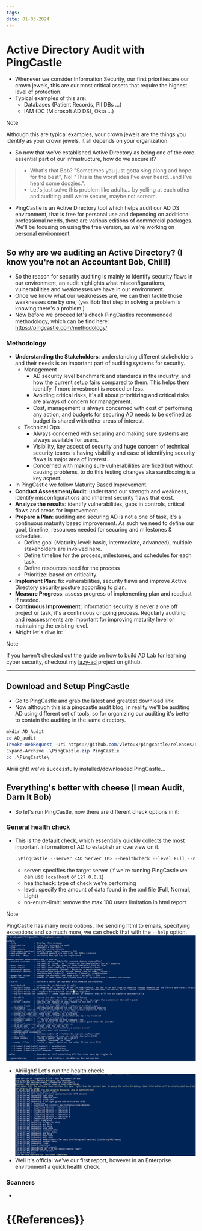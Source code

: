 ```yaml
---
tags: 
date: 01-03-2024
---
```


# Active Directory Audit with PingCastle
- Whenever we consider Information Security, our first priorities are our crown jewels, this are our most critical assets that require the highest level of protection. 
- Typical examples of this are:
	- Databases (Patient Records, PII DBs ...)
	- IAM (DC (Microsoft AD DS), Okta ...)
> [!Note]
> Although this are typical examples, your crown jewels are the things you identify as your crown jewels, it all depends on your organization.

- So now that we've established Active Directory as being one of the core essential part of our infrastructure, how do we secure it? 
> - What's that Bob? "Sometimes you just gotta sing along and hope for the best", No! "This is the worst idea I've ever heard...and I've heard some doozies.". 
> - Let's just solve this problem like adults... by yelling at each other and auditing until we're secure, maybe not scream.

- PingCastle is an Active Directory tool which helps audit our AD DS environment, that is free for personal use and depending on additional professional needs, there are various editions of commercial packages. We'll be focusing on using the free version, as we're working on personal environment.
## So why are we auditing an Active Directory? (I know you're not an Accountant Bob, Chill!) ##
- So the reason for security auditing is mainly to identify security flaws in our environment, an audit highlights what misconfigurations, vulnerabilities and weaknesses we have in our environment.
- Once we know what our weaknesses are, we can then tackle those weaknesses one by one, (yes Bob first step in solving a problem is knowing there's a problem.)
- Now before we proceed let's check PingCastles recommended methodology, which can be find here: https://pingcastle.com/methodology/
### Methodology ###
- **Understanding the Stakeholders**: understanding different stakeholders and their needs is an important part of auditing systems for security.
	- Management
		- AD security level benchmark and standards in the industry, and how the current setup fairs compared to them. This helps them identify if more investment is needed or less.
		- Avoiding critical risks, it's all about prioritizing and critical risks are always of concern for management.
		- Cost, management is always concerned with cost of performing any action, and budgets for securing AD needs to be defined as budget is shared with other areas of interest.
	- Technical Ops
		- Always concerned with securing and making sure systems are always available for users.
		- Visibility, key aspect of security and huge concern of technical security teams is having visibility and ease of identifying security flaws is major area of interest.
		- Concerned with making sure vulnerabilities are fixed but without causing problems, to do this testing changes aka sandboxing is a key aspect.
- In PingCastle we follow Maturity Based Improvement.
- **Conduct Assessment/Audit**: understand our strength and weakness, identify misconfigurations and inherent security flaws that exist.
- **Analyze the results**: identify vulnerabilities, gaps in controls, critical flaws and areas for improvement.
- **Prepare a Plan**: auditing and securing AD is not a one of task, it's a continuous maturity based improvement. As such we need to define our goal, timeline, resources needed for securing and milestones  & schedules.
	- Define goal (Maturity level: basic, intermediate, advanced), multiple stakeholders are involved here.
	- Define timeline for the process, milestones, and schedules for each task.
	- Define resources need for the process
	- Prioritize: based on criticality.
- **Implement Plan**: fix vulnerabilities, security flaws and improve Active Directory security posture according to plan.
- **Measure Progress**: assess progress of implementing plan and readjust if needed.
- **Continuous Improvement**: information security is never a one off project or task, it's a continuous ongoing process. Regularly auditing and reassessments are important for improving maturity level or maintaining the existing level. 
- Alright let's dive in:
> [!Note]
> If you haven't checked out the guide on how to build AD Lab for learning cyber security, checkout my [lazy-ad](https://github.com/krooth/lazy-AD) project on github.

---

## Download and Setup PingCastle ##
- Go to PingCastle and grab the latest and greatest download link:
- Now although this is a pingcastle audit blog, in reality we'll be auditing AD using different set of tools, so for organizing our auditing it's better to contain the auditing in the same directory. 
 ```PowerShell
 mkdir AD_Audit
 cd AD_audit
 Invoke-WebRequest -Uri https://github.com/vletoux/pingcastle/releases/download/3.2.0.1/PingCastle_3.2.0.1.zip -Outfile PingCastle.zip
 Expand-Archive .\PingCastle.zip PingCastle
 cd .\PingCastle\
 ```
 Alriiiiight! we've successfully installed/downloaded PingCastle...
## Everything's better with cheese (I mean Audit, Darn It Bob) ##
- So let's run PingCastle, now there are different check options in it:
### General health check ###
- This is the default check, which essentially quickly collects the most important information of AD to establish an overview on it.
	```PowerShell
	.\PingCastle --server <AD Server IP> --healthcheck --level Full --no-enum-limit
	```
	
	- server: specifies the target server (if we're running PingCastle we can use `localhost` or `127.0.0.1`)
	- healthcheck: type of check we're performing
	- level: specify the amount of data found in the xml file (Full, Normal, Light)
	- no-enum-limit: remove the max 100 users limitation in html report

> [!Note]
> PingCastle has many more options, like sending html to emails, specifying exceptions and so much more, we can check that with the `--help` option.
![](../../imgs/Pasted%20image%2020240302124021.png)

- Alriiiight! Let's run the health check:
![](../../imgs/Pasted%20image%2020240305224838.png)
- Well it's official we've our first report, however in an Enterprise environment a quick health check.
### Scanners ###
- 
# {{References}}
